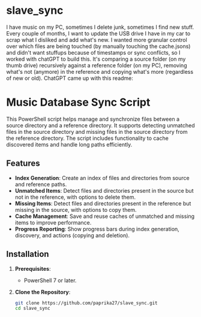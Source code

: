 # slave_sync

I have music on my PC, sometimes I delete junk, sometimes I find new stuff. Every couple of months, I want to update the USB drive I have in my car to scrap what I disliked and add what's new. I wanted more granular control over which files are being touched (by manually touching the cache.jsons) and didn't want stuffups because of timestamps or sync conflicts, so I worked with chatGPT to build this. It's comparing a source folder (on my thumb drive) recursively against a reference folder (on my PC), removing what's not (anymore) in the reference and copying what's more (regardless of new or old). ChatGPT came up with this readme:

# Music Database Sync Script

This PowerShell script helps manage and synchronize files between a source directory and a reference directory. It supports detecting unmatched files in the source directory and missing files in the source directory from the reference directory. The script includes functionality to cache discovered items and handle long paths efficiently.

## Features

- **Index Generation**: Create an index of files and directories from source and reference paths.
- **Unmatched Items**: Detect files and directories present in the source but not in the reference, with options to delete them.
- **Missing Items**: Detect files and directories present in the reference but missing in the source, with options to copy them.
- **Cache Management**: Save and reuse caches of unmatched and missing items to improve performance.
- **Progress Reporting**: Show progress bars during index generation, discovery, and actions (copying and deletion).

## Installation

1. **Prerequisites**: 
   - PowerShell 7 or later.

2. **Clone the Repository**:
   ```bash
   git clone https://github.com/paprika27/slave_sync.git
   cd slave_sync
